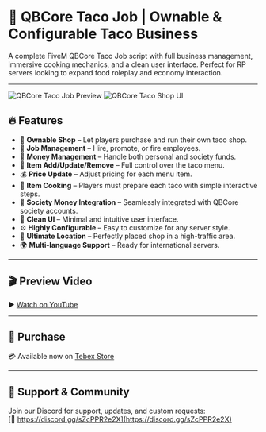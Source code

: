 # 🌮 QBCore Taco Job | Ownable & Configurable Taco Business

A complete FiveM QBCore Taco Job script with full business management, immersive cooking mechanics, and a clean user interface. Perfect for RP servers looking to expand food roleplay and economy interaction.

---

![QBCore Taco Job Preview](https://dunb17ur4ymx4.cloudfront.net/wysiwyg/1198781/f2fe9359a14d30ae102856d440de4ebf7b50866b.png)
![QBCore Taco Shop UI](https://dunb17ur4ymx4.cloudfront.net/wysiwyg/1198781/76826aee8d78d4fe78d087e7606799d624a4df99.png)

## 🔥 Features

- 🏪 **Ownable Shop** – Let players purchase and run their own taco shop.
- 👔 **Job Management** – Hire, promote, or fire employees.
- 💸 **Money Management** – Handle both personal and society funds.
- 🧾 **Item Add/Update/Remove** – Full control over the taco menu.
- 💰 **Price Update** – Adjust pricing for each menu item.
- 🍳 **Item Cooking** – Players must prepare each taco with simple interactive steps.
- 🏦 **Society Money Integration** – Seamlessly integrated with QBCore society accounts.
- 🎨 **Clean UI** – Minimal and intuitive user interface.
- ⚙️ **Highly Configurable** – Easy to customize for any server style.
- 📍 **Ultimate Location** – Perfectly placed shop in a high-traffic area.
- 🌍 **Multi-language Support** – Ready for international servers.

---

## 🎬 Preview Video

▶️ [Watch on YouTube](https://www.youtube.com/watch?v=XkaaMo-Qk4Q)

---

## 🛒 Purchase

💳 Available now on [Tebex Store](https://smoothscript.tebex.io/package/6461769)

---

## 💬 Support & Community

Join our Discord for support, updates, and custom requests:  
[🔗 https://discord.gg/sZcPPR2e2X](https://discord.gg/sZcPPR2e2X)
